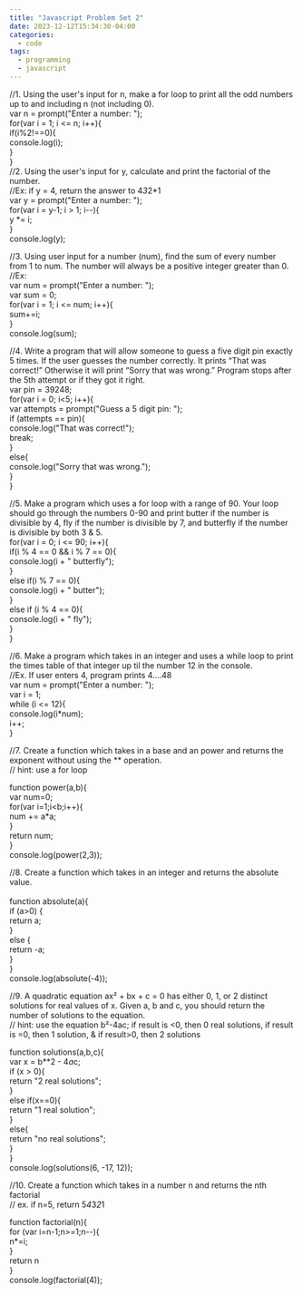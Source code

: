 ```yaml
---
title: "Javascript Problem Set 2"
date: 2023-12-12T15:34:30-04:00
categories:
  - code
tags:
  - programming
  - javascript
---
```


//1. Using the user's input for n, make a for loop to print all the odd numbers up to and including n (not including 0).<br>
var n = prompt("Enter a number: ");<br>
for(var i = 1; i <= n; i++){<br>
  if(i%2!==0){<br>
    console.log(i);<br>
  }<br>
}<br>
//2. Using the user's input for y, calculate and print the factorial of the number.<br>
//Ex: if y = 4, return the answer to 4*3*2*1 <br>
var y = prompt("Enter a number: ");<br>
for(var i = y-1; i > 1; i--){<br>
  y *= i;<br>
}<br>
console.log(y);<br>

//3. Using user input for a number (num), find the sum of every number from 1 to num. The number will always be a positive integer greater than 0.<br>
//Ex: <br>
var num = prompt("Enter a number: ");<br>
var sum = 0;<br>
for(var i = 1; i <= num; i++){<br>
  sum+=i;<br>
}<br>
console.log(sum);<br>

//4. Write a program that will allow someone to guess a five digit pin exactly 5 times. If the user guesses the number correctly. It prints “That was correct!” Otherwise it will print “Sorry that was wrong.” Program stops after the 5th attempt or if they got it right.<br>
var pin = 39248;<br>
for(var i = 0; i<5; i++){<br>
  var attempts = prompt("Guess a 5 digit pin: ");<br>
  if (attempts == pin){<br>
    console.log("That was correct!");<br>
    break;<br>
  }<br>
  else{<br>
    console.log("Sorry that was wrong.");<br>
  }<br>
}<br>

//5. Make a program which uses a for loop with a range of 90. Your loop should go through the numbers 0-90 and print butter if the number is divisible by 4, fly if the number is divisible by 7, and butterfly if the number is divisible by both 3 & 5.<br>
for(var i = 0; i <= 90; i++){<br>
  if(i % 4 == 0 && i % 7 == 0){<br>
    console.log(i + " butterfly");<br>
  }<br>
  else if(i % 7 == 0){<br>
    console.log(i + " butter");<br>
  }<br>
  else if (i % 4 == 0){<br>
    console.log(i + " fly");<br>
  }<br>
}<br>

//6. Make a program which takes in an integer and uses a while loop to print the times table of that integer up til the number 12 in the console.<br>
//Ex. If user enters 4, program prints 4....48<br>
var num = prompt("Enter a number: ");<br>
var i = 1;<br>
while (i <= 12){<br>
  console.log(i*num);<br>
  i++;<br>
} <br>

//7. Create a function which takes in a base and an power and returns the exponent without using the ** operation. <br>
// hint: use a for loop<br>

function power(a,b){<br>
  var num=0;<br>
  for(var i=1;i<b;i++){<br>
    num += a*a;<br>
  }<br>
  return num;<br>
}<br>
console.log(power(2,3));<br>

//8. Create a function which takes in an integer and returns the absolute value.<br>
<br>
function absolute(a){<br>
  if (a>0) {<br>
    return a;<br>
  }<br>
  else {<br>
    return -a;<br>
  }<br>
}<br>
console.log(absolute(-4));<br>

//9.  A quadratic equation ax² + bx + c = 0 has either 0, 1, or 2 distinct solutions for real values of x. Given a, b and c, you should return the number of solutions to the equation.<br>
// hint: use the equation b²-4ac; if result is <0, then 0 real solutions, if result is =0, then 1 solution, & if result>0, then 2 solutions<br>

function solutions(a,b,c){<br>
  var x = b**2 - 4*a*c;<br>
  if (x > 0){<br>
    return "2 real solutions";<br>
  }<br>
  else if(x==0){<br>
    return "1 real solution";<br>
  }<br>
  else{<br>
    return "no real solutions";<br>
  }<br>
}<br>
console.log(solutions(6, -17, 12));<br>

//10.  Create a function which takes in a number n and returns the nth factorial <br>
// ex. if n=5, return 5*4*3*2*1<br>

function factorial(n){<br>
  for (var i=n-1;n>=1;n--){<br>
    n*=i;<br>
  }<br>
  return n<br>
}<br>
console.log(factorial(4));<br>





[jekyll-docs]: https://jekyllrb.com/docs/home
[jekyll-gh]:   https://github.com/jekyll/jekyll
[jekyll-talk]: https://talk.jekyllrb.com/
